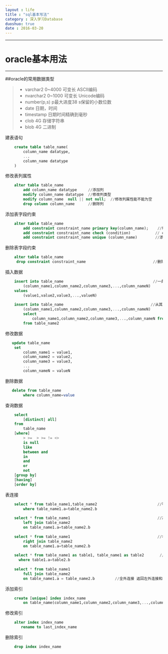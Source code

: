 ```yaml
---
layout : life
title : "sql基本写法"
category : 深入学习Database
duoshuo: true
date : 2016-03-20
---
```

------------

# oracle基本用法

------

##oracle的常用数据类型
> * varchar2     0~4000     可变长     ASCII编码 
> * nvarchar2    0~1000     可变长     Unicode编码
> * number(p,s)  p最大进度38 s保留的小数位数  
> * date 日期，时间
> * timestamp 日期时间精确到毫秒
> * clob 4G   存储字符串
> * blob 4G   二进制

建表语句
```sql
    create table table_name(
        column_name datatype,
        ...
        column_name datatype
    )
```

修改表列属性
```sql
    alter table table_name 
        add column_name datatype     //添加列
        modify column_name datatype  //修改列类型
        modify column_name  null || not null;  //修改列属性能不能为空
        drop column column_name      //删除列
```

添加表字段约束
```sql
    alter table table_name 
        add constraint constraint_name primary key(column_name);    //增添主键约束    
        add constraint constraint_name check (condition)           // check约束比如：name !='a'
        add constraint constraint_name unique (column_name)        //添加唯一约束在column_name列
```

删除表字段约束
```sql
    alter table table_name 
     drop constraint constraint_name                              //删除constraint_name的约束
```

插入数据
```sql
    insert into table_name                                        //一条一条插入
        (column_name1,column_name2,column_name3,...,column_nameN)
    values
        (value1,value2,value3,...,valueN)
        
    insert into table_name                                       //从其他表导入
        (column_name1,column_name2,column_name3,...,column_nameN)
        select 
            column_name1,column_name2,column_name3,...,column_nameN from 
        from table_name2
```

修改数据
```sql
   update table_name 
    set 
        column_name1 = value1,
        column_name2 = value2,
        column_name3 = value3,
        ...
        column_nameN = valueN
```
删除数据
```sql
   delete from table_name 
        where column_name=value
```
查询数据
```sql
    select 
        [distinct| all]
    from 
        table_name
    [where]
        > >=  > >= != <>
        is null
        like 
        between and
        in 
        and 
        or 
        not
    [group by]
    [having]
    [order by]
```

表连接
```sql
    select * from table_name1,table_name2                           //等值连接
        where table_name1.a=table_name2.b               
    
    select * from table_name1                                       //左外连接
        left join table_name2
        on table_name1.a=table_name2.b
        
    select * from table_name1                                       //右外连接
        right join table_name2 
        on table_name1.a=table_name2.b
        
    select * from table_name1 as table1, table_name1 as table2       //自连接
      where table1.a=table2.b
      
    select * from table_name1 
        full join table_name2 
        on table_name1.a = table_name2.b         //全外连接 返回左外连接和右外连接的并集
```

添加索引
```sql
    create [unique] index index_name
        on table_name(column_name1,column_name2,column_name3,...,column_nameN)
```


修改索引
```sql
    alter index index_name
       rename to last_index_name
```
删除索引
```sql
    drop index index_name
```